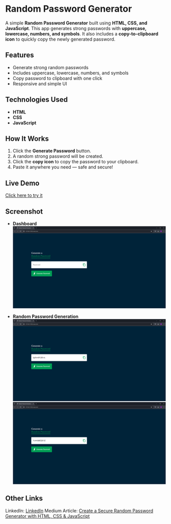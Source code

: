 # Random Password Generator

A simple **Random Password Generator** built using **HTML, CSS, and JavaScript**. This app generates strong passwords with **uppercase, lowercase, numbers, and symbols**. It also includes a **copy-to-clipboard icon** to quickly copy the newly generated password.

## Features
- Generate strong random passwords  
- Includes uppercase, lowercase, numbers, and symbols  
- Copy password to clipboard with one click  
- Responsive and simple UI

## Technologies Used
- **HTML**  
- **CSS**  
- **JavaScript**

## How It Works
1. Click the **Generate Password** button.  
2. A random strong password will be created.  
4. Click the **copy icon** to copy the password to your clipboard.  
5. Paste it anywhere you need — safe and secure!

## Live Demo

[Click here to try it](https://jasnafathim.github.io/Random-Password-Generator/)

## Screenshot

- **Dashboard**
![image alt](1-Home.png)
   
- **Random Password Generation**
![image alt](2-Password.png)
![image alt](3-Copy.png)

## Other Links

LinkedIn: [LinkedIn](https://www.linkedin.com/in/jasnafathim)
Medium Article: [Create a Secure Random Password Generator with HTML, CSS & JavaScript](https://medium.com/@jasnafathim/create-a-secure-random-password-generator-with-html-css-javascript-689ea7eb0e32)
